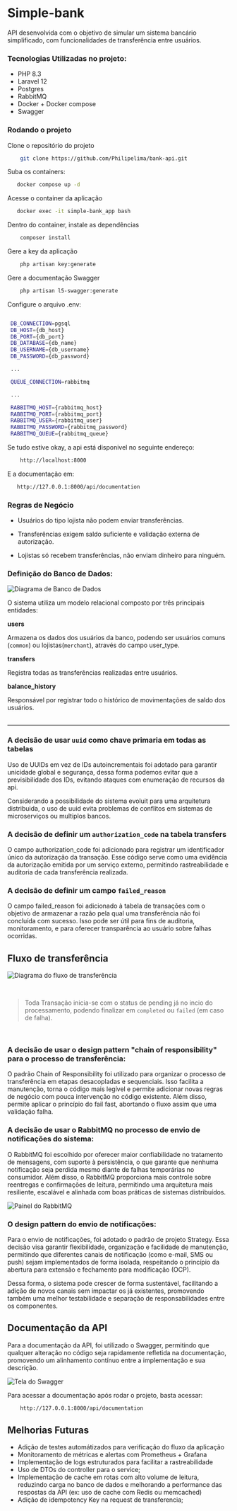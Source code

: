 # Simple-bank

API desenvolvida com o objetivo de simular um sistema bancário simplificado, com funcionalidades de transferência entre usuários.


### Tecnologias Utilizadas no projeto: 

* PHP 8.3
* Laravel 12
* Postgres
* RabbitMQ 
* Docker + Docker compose
* Swagger 

### Rodando o projeto 

Clone o repositório do projeto

~~~bash 
    git clone https://github.com/Philipelima/bank-api.git
~~~



Suba os containers:

~~~bash 
   docker compose up -d
~~~

Acesse o container da aplicação

~~~bash 
   docker exec -it simple-bank_app bash
~~~

Dentro do container, instale as dependências

~~~bash
    composer install
~~~

Gere a key da aplicação

~~~bash
    php artisan key:generate
~~~

Gere a documentação Swagger

~~~bash
    php artisan l5-swagger:generate
~~~


Configure o arquivo .env: 

~~~bash 

 DB_CONNECTION=pgsql
 DB_HOST={db_host}
 DB_PORT={db_port}
 DB_DATABASE={db_name}
 DB_USERNAME={db_username}
 DB_PASSWORD={db_password}

 ...

 QUEUE_CONNECTION=rabbitmq

 ... 

 RABBITMQ_HOST={rabbitmq_host}
 RABBITMQ_PORT={rabbitmq_port}
 RABBITMQ_USER={rabbitmq_user}
 RABBITMQ_PASSWORD={rabbitmq_password}
 RABBITMQ_QUEUE={rabbitmq_queue}
~~~

Se tudo estive okay, a api está disponivel no seguinte endereço:  

~~~bash
    http://localhost:8000
~~~

E a documentação em: 

~~~bash
   http://127.0.0.1:8000/api/documentation
~~~


### Regras de Negócio
* Usuários do tipo lojista não podem enviar transferências.

* Transferências exigem saldo suficiente e validação externa de autorização.

* Lojistas só recebem transferências, não enviam dinheiro para ninguém.

### Definição do Banco de Dados: 

![Diagrama de Banco de Dados](./.github/database.png)

O sistema utiliza um modelo relacional composto por três principais entidades:

<b>users</b>

Armazena os dados dos usuários da banco, podendo ser usuários comuns (<code>common</code>) ou lojistas(<code>merchant</code>), através do campo user_type.
 
<b>transfers</b>

Registra todas as transferências realizadas entre usuários.

<b>balance_history</b>

Responsável por registrar todo o histórico de movimentações de saldo dos usuários.
<br>
<br>

<hr>

### A decisão de usar <code>uuid</code> como chave primaria em todas as tabelas 

Uso de UUIDs em vez de IDs autoincrementais  foi adotado para garantir unicidade global e segurança, dessa forma podemos evitar que a previsibilidade dos IDs, evitando ataques com enumeração de recursos da api.

Considerando a possibilidade do sistema evoluit para uma arquitetura distribuida, o uso de uuid  evita problemas de conflitos em sistemas de microserviços ou multiplos bancos.

### A decisão de definir um <code>authorization_code</code> na tabela transfers 

O campo authorization_code foi adicionado para registrar um identificador único da autorização da transação. Esse código serve como uma evidência da autorização emitida por um serviço externo, permitindo rastreabilidade e auditoria de cada transferência realizada.

### A decisão de definir um campo <code>failed_reason</code>

O campo failed_reason foi adicionado à tabela de transações com o objetivo de armazenar a razão pela qual uma transferência não foi concluída com sucesso. Isso pode ser útil para fins de auditoria, monitoramento, e para oferecer transparência ao usuário sobre falhas ocorridas.

## Fluxo de transferência

![Diagrama do fluxo de transferência](./.github/transfer.drawio.png)

<br>

> Toda Transação  inicia-se com o status de pending já no incio do processamento, podendo finalizar em <code>completed</code> ou <code>failed</code> (em caso de falha). 

<br>


### A decisão de usar o design pattern "chain of responsibility" para o processo de transferência:

O padrão Chain of Responsibility foi utilizado para organizar o processo de transferência em etapas desacopladas e sequenciais. Isso facilita a manutenção, torna o código mais legível e permite adicionar novas regras de negócio com pouca intervenção no código existente. Além disso, permite aplicar o princípio do fail fast, abortando o fluxo assim que uma validação falha.


### A decisão de usar o RabbitMQ no processo de envio de notificações do sistema:

O RabbitMQ foi escolhido por oferecer maior confiabilidade no tratamento de mensagens, com suporte à persistência, o que garante que nenhuma notificação seja perdida mesmo diante de falhas temporárias no consumidor. Além disso, o RabbitMQ proporciona mais controle sobre reentregas e confirmações de leitura, permitindo uma arquitetura mais resiliente, escalável e alinhada com boas práticas de sistemas distribuídos.

![Painel do RabbitMQ](./.github/image.png)

### O design pattern do envio de notificações: 

Para o envio de notificações, foi adotado o padrão de projeto Strategy. Essa decisão visa garantir flexibilidade, organização e facilidade de manutenção, permitindo que diferentes canais de notificação (como e-mail, SMS ou push) sejam implementados de forma isolada, respeitando o princípio da abertura para extensão e fechamento para modificação (OCP).

Dessa forma, o sistema pode crescer de forma sustentável, facilitando a adição de novos canais sem impactar os já existentes, promovendo também uma melhor testabilidade e separação de responsabilidades entre os componentes.


## Documentação da API

Para a documentação da API, foi utilizado o Swagger, permitindo que qualquer alteração no código seja rapidamente refletida na documentação, promovendo um alinhamento contínuo entre a implementação e sua descrição.

![Tela do Swagger](./.github/swagger.png)

Para acessar a documentação após rodar o projeto, basta acessar: 

~~~bash
    http://127.0.0.1:8000/api/documentation
~~~



## Melhorias Futuras 


* Adição de testes automátizados para verificação do fluxo da aplicação
* Monitoramento de métricas e alertas com Prometheus + Grafana
* Implementação de logs estruturados para facilitar a rastreabilidade
* Uso de DTOs do controller para o service;
* Implementação de cache em rotas com alto volume de leitura, reduzindo carga no banco de dados e melhorando a performance das respostas da API (ex: uso de cache com Redis ou memcached)
* Adição de idempotency Key na request de transferencia;
